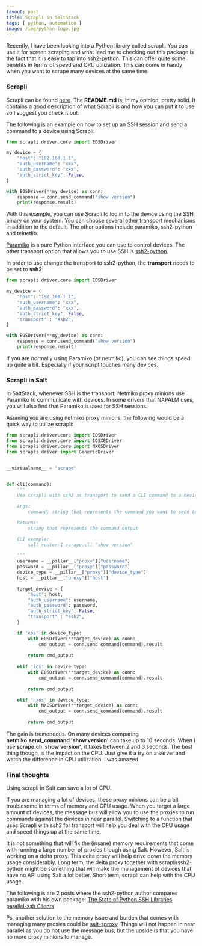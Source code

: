 ```yaml
---
layout: post
title: Scrapli in SaltStack
tags: [ python, automation ]
image: /img/python-logo.jpg
---
```


Recently, I have been looking into a Python library called scrapli. You can use it for screen scraping and what lead me to checking out this package is the fact that it is easy to tap into ssh2-python. This can offer quite some benefits in terms of speed and CPU utilization. This can come in handy when you want to scrape many devices at the same time.  


### Scrapli

Scrapli can be found <a href="https://github.com/carlmontanari/scrapli" target="_blank">here</a>. The <b>README.md</b> is, in my opinion, pretty solid. It contains a good description of what Scrapli is and how you can put it to use so I suggest you check it out. 

The following is an example on how to set up an SSH session and send a command to a device using Scrapli:

```python
from scrapli.driver.core import EOSDriver

my_device = {
    "host": "192.168.1.1",
    "auth_username": "xxx",
    "auth_password": "xxx",
    "auth_strict_key": False,
}

with EOSDriver(**my_device) as conn:
    response = conn.send_command("show version")
    print(response.result)
```

With this example, you can use Scrapli to log in to the device using the SSH binary on your system. You can choose several other transport mechanisms in addition to the default. The other options include paramiko, ssh2-python and telnetlib. 


<a href="https://github.com/paramiko/paramiko" target="_blank">Paramiko</a> is a pure Python interface you can use to control devices. The other transport option that allows you to use SSH is <a href="https://github.com/ParallelSSH/ssh2-python" target="_blank">ssh2-python</a>.

In order to use change the transport to ssh2-python, the <b>transport</b> needs to be set to <b>ssh2</b>:

```python
from scrapli.driver.core import EOSDriver

my_device = {
    "host": "192.168.1.1",
    "auth_username": "xxx",
    "auth_password": "xxx",
    "auth_strict_key": False,
    "transport" : "ssh2",      
}

with EOSDriver(**my_device) as conn:
    response = conn.send_command("show version")
    print(response.result)
```

If you are normally using Paramiko (or netmiko), you can see things speed up quite a bit. Especially if your script touches many devices. 

### Scrapli in Salt

In SaltStack, whenever SSH is the transport, Netmiko proxy minions use Paramiko to communicate with devices. In some drivers that NAPALM uses, you will also find that Paramiko is used for SSH sessions. 

Asuming you are using netmiko proxy minions, the following would be a quick way to utilize scrapli:

```python
from scrapli.driver.core import EOSDriver
from scrapli.driver.core import IOSXEDriver
from scrapli.driver.core import NXOSDriver
from scrapli.driver import GenericDriver


__virtualname__ = "scrape"


def cli(command):
    """
    Use scrapli with ssh2 as transport to send a CLI command to a device.

    Args:
        command: string that represents the command you want to send to the device

    Returns:
        string that represents the command output

    CLI example:
        salt router-1 scrape.cli "show version"    

    """
    username = __pillar__["proxy"]["username"]
    password = __pillar__["proxy"]["password"]
    device_type = __pillar__["proxy"]["device_type"]
    host = __pillar__["proxy"]["host"]

    target_device = {
        "host": host,
        "auth_username": username,
        "auth_password": password,
        "auth_strict_key": False,
        "transport" : "ssh2",        
    }

    if 'eos' in device_type:
        with EOSDriver(**target_device) as conn:
            cmd_output = conn.send_command(command).result
        
        return cmd_output
    
    elif 'ios' in device_type:     
        with EOSDriver(**target_device) as conn:
            cmd_output = conn.send_command(command).result
        
        return cmd_output

    elif 'nxos' in device_type:
        with NXOSDriver(**target_device) as conn:
            cmd_output = conn.send_command(command).result
        
        return cmd_output
```

The gain is tremendous. On many devices comparing <b>netmiko.send_command 'show version'</b> can take up to 10 seconds. When I use <b>scrape.cli 'show version'</b>, it takes between 2 and 3 seconds. The best thing though, is the impact on the CPU. Just give it a try on a server and watch the difference in CPU utilization. I was amazed.


### Final thoughts

Using scrapli in Salt can save a lot of CPU. 

If you are managing a lot of devices, these proxy minions can be a bit troublesome in terms of memory and CPU usage. When you target a large amount of devices, the message bus will allow you to use the proxies to run commands against the devices in near parallel. Switching to a function that uses Scrapli with ssh2 for transport will help you deal with the CPU usage and speed things up at the same time.

It is not something that will fix the (insane) memory requirements that come with running a large number of proxies though using Salt. However, Salt is working on a delta proxy. This delta proxy will help drive down the memory usage considerably. Long term, the delta proxy together with scrapli/ssh2-python might be something that will make the management of devices that have no API using Salt a lot better. Short term, scrapli can help with the CPU usage.



The following is are 2 posts where the ssh2-python author compares paramiko with his own package:
<a href="https://parallel-ssh.org/post/ssh2-python/" target="_blank">The State of Python SSH Libraries</a><br>
<a href="https://parallel-ssh.org/post/parallel-ssh-libssh2/" target="_blank">parallel-ssh Clients</a><br>


Ps, another solution to the memory issue and burden that comes with managing many proxies could be <a href="https://github.com/mirceaulinic/salt-sproxy" target="_blank">salt-sproxy</a>. Things will not happen in near parallel as you do not use the message bus, but the upside is that you have no more proxy minions to manage.
